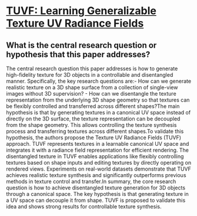 # [TUVF: Learning Generalizable Texture UV Radiance Fields](https://arxiv.org/abs/2305.03040)

## What is the central research question or hypothesis that this paper addresses?

The central research question this paper addresses is how to generate high-fidelity texture for 3D objects in a controllable and disentangled manner. Specifically, the key research questions are:- How can we generate realistic texture on a 3D shape surface from a collection of single-view images without 3D supervision? - How can we disentangle the texture representation from the underlying 3D shape geometry so that textures can be flexibly controlled and transferred across different shapes?The main hypothesis is that by generating textures in a canonical UV space instead of directly on the 3D surface, the texture representation can be decoupled from the shape geometry. This allows controlling the texture synthesis process and transferring textures across different shapes.To validate this hypothesis, the authors propose the Texture UV Radiance Fields (TUVF) approach. TUVF represents textures in a learnable canonical UV space and integrates it with a radiance field representation for efficient rendering. The disentangled texture in TUVF enables applications like flexibly controlling textures based on shape inputs and editing textures by directly operating on rendered views. Experiments on real-world datasets demonstrate that TUVF achieves realistic texture synthesis and significantly outperforms previous methods in texture control and transfer.In summary, the core research question is how to achieve disentangled texture generation for 3D objects through a canonical space. The key hypothesis is that generating texture in a UV space can decouple it from shape. TUVF is proposed to validate this idea and shows strong results for controllable texture synthesis.
